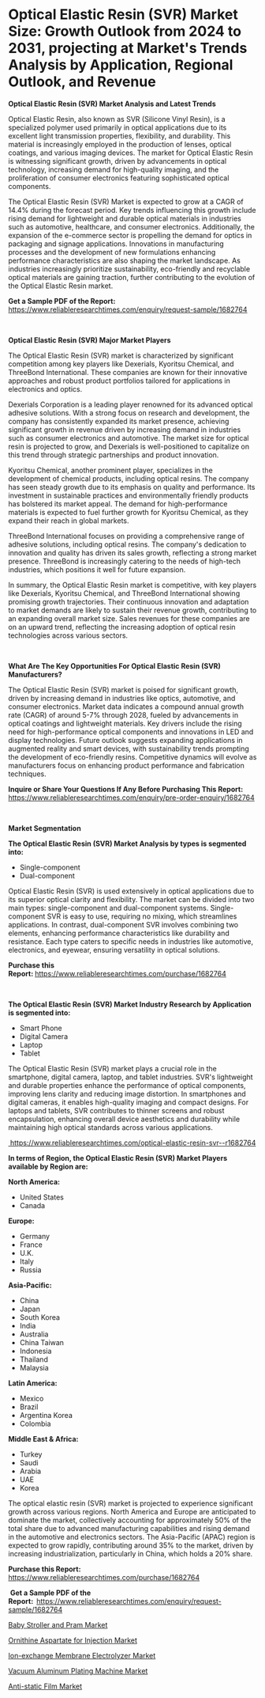 <p><h1>Optical Elastic Resin (SVR) Market Size: Growth Outlook from 2024 to 2031, projecting at Market's Trends Analysis by Application, Regional Outlook, and Revenue</h1></p><p><strong>Optical Elastic Resin (SVR) Market Analysis and Latest Trends</strong></p>
<p><p>Optical Elastic Resin, also known as SVR (Silicone Vinyl Resin), is a specialized polymer used primarily in optical applications due to its excellent light transmission properties, flexibility, and durability. This material is increasingly employed in the production of lenses, optical coatings, and various imaging devices. The market for Optical Elastic Resin is witnessing significant growth, driven by advancements in optical technology, increasing demand for high-quality imaging, and the proliferation of consumer electronics featuring sophisticated optical components.</p><p>The Optical Elastic Resin (SVR) Market is expected to grow at a CAGR of 14.4% during the forecast period. Key trends influencing this growth include rising demand for lightweight and durable optical materials in industries such as automotive, healthcare, and consumer electronics. Additionally, the expansion of the e-commerce sector is propelling the demand for optics in packaging and signage applications. Innovations in manufacturing processes and the development of new formulations enhancing performance characteristics are also shaping the market landscape. As industries increasingly prioritize sustainability, eco-friendly and recyclable optical materials are gaining traction, further contributing to the evolution of the Optical Elastic Resin market.</p></p>
<p><strong>Get a Sample PDF of the Report:&nbsp;</strong> <a href="https://www.reliableresearchtimes.com/enquiry/request-sample/1682764?utm_campaign=1598&utm_medium=2&utm_source=Github&utm_content=ia&utm_term=15102024&utm_id=optical-elastic-resin-svr">https://www.reliableresearchtimes.com/enquiry/request-sample/1682764</a></p>
<p>&nbsp;</p>
<p><strong>Optical Elastic Resin (SVR) Major Market Players</strong></p>
<p><p>The Optical Elastic Resin (SVR) market is characterized by significant competition among key players like Dexerials, Kyoritsu Chemical, and ThreeBond International. These companies are known for their innovative approaches and robust product portfolios tailored for applications in electronics and optics.</p><p>Dexerials Corporation is a leading player renowned for its advanced optical adhesive solutions. With a strong focus on research and development, the company has consistently expanded its market presence, achieving significant growth in revenue driven by increasing demand in industries such as consumer electronics and automotive. The market size for optical resin is projected to grow, and Dexerials is well-positioned to capitalize on this trend through strategic partnerships and product innovation.</p><p>Kyoritsu Chemical, another prominent player, specializes in the development of chemical products, including optical resins. The company has seen steady growth due to its emphasis on quality and performance. Its investment in sustainable practices and environmentally friendly products has bolstered its market appeal. The demand for high-performance materials is expected to fuel further growth for Kyoritsu Chemical, as they expand their reach in global markets.</p><p>ThreeBond International focuses on providing a comprehensive range of adhesive solutions, including optical resins. The company's dedication to innovation and quality has driven its sales growth, reflecting a strong market presence. ThreeBond is increasingly catering to the needs of high-tech industries, which positions it well for future expansion.</p><p>In summary, the Optical Elastic Resin market is competitive, with key players like Dexerials, Kyoritsu Chemical, and ThreeBond International showing promising growth trajectories. Their continuous innovation and adaptation to market demands are likely to sustain their revenue growth, contributing to an expanding overall market size. Sales revenues for these companies are on an upward trend, reflecting the increasing adoption of optical resin technologies across various sectors.</p></p>
<p>&nbsp;</p>
<p><strong>What Are The Key Opportunities For Optical Elastic Resin (SVR) Manufacturers?</strong></p>
<p><p>The Optical Elastic Resin (SVR) market is poised for significant growth, driven by increasing demand in industries like optics, automotive, and consumer electronics. Market data indicates a compound annual growth rate (CAGR) of around 5-7% through 2028, fueled by advancements in optical coatings and lightweight materials. Key drivers include the rising need for high-performance optical components and innovations in LED and display technologies. Future outlook suggests expanding applications in augmented reality and smart devices, with sustainability trends prompting the development of eco-friendly resins. Competitive dynamics will evolve as manufacturers focus on enhancing product performance and fabrication techniques.</p></p>
<p><strong>Inquire or Share Your Questions If Any Before Purchasing This Report:</strong> <a href="https://www.reliableresearchtimes.com/enquiry/pre-order-enquiry/1682764?utm_campaign=1598&utm_medium=2&utm_source=Github&utm_content=ia&utm_term=15102024&utm_id=optical-elastic-resin-svr">https://www.reliableresearchtimes.com/enquiry/pre-order-enquiry/1682764</a></p>
<p>&nbsp;</p>
<p><strong>Market Segmentation</strong></p>
<p><strong>The Optical Elastic Resin (SVR) Market Analysis by types is segmented into:</strong></p>
<p><ul><li>Single-component</li><li>Dual-component</li></ul></p>
<p><p>Optical Elastic Resin (SVR) is used extensively in optical applications due to its superior optical clarity and flexibility. The market can be divided into two main types: single-component and dual-component systems. Single-component SVR is easy to use, requiring no mixing, which streamlines applications. In contrast, dual-component SVR involves combining two elements, enhancing performance characteristics like durability and resistance. Each type caters to specific needs in industries like automotive, electronics, and eyewear, ensuring versatility in optical solutions.</p></p>
<p><strong>Purchase this Report:&nbsp;</strong><a href="https://www.reliableresearchtimes.com/purchase/1682764?utm_campaign=1598&utm_medium=2&utm_source=Github&utm_content=ia&utm_term=15102024&utm_id=optical-elastic-resin-svr">https://www.reliableresearchtimes.com/purchase/1682764</a></p>
<p>&nbsp;</p>
<p><strong>The Optical Elastic Resin (SVR) Market Industry Research by Application is segmented into:</strong></p>
<p><ul><li>Smart Phone</li><li>Digital Camera</li><li>Laptop</li><li>Tablet</li></ul></p>
<p><p>The Optical Elastic Resin (SVR) market plays a crucial role in the smartphone, digital camera, laptop, and tablet industries. SVR's lightweight and durable properties enhance the performance of optical components, improving lens clarity and reducing image distortion. In smartphones and digital cameras, it enables high-quality imaging and compact designs. For laptops and tablets, SVR contributes to thinner screens and robust encapsulation, enhancing overall device aesthetics and durability while maintaining high optical standards across various applications.</p></p>
<p><a href="https://www.reliableresearchtimes.com/optical-elastic-resin-svr--r1682764?utm_campaign=1598&utm_medium=2&utm_source=Github&utm_content=ia&utm_term=15102024&utm_id=optical-elastic-resin-svr">&nbsp;https://www.reliableresearchtimes.com/optical-elastic-resin-svr--r1682764</a></p>
<p><strong>In terms of Region, the Optical Elastic Resin (SVR) Market Players available by Region are:</strong></p>
<p>
    <p> <strong> North America: </strong>
        <ul>
            <li>United States</li>
            <li>Canada</li>
        </ul>
        </p> 
    <p> <strong> Europe: </strong>
        <ul>
            <li>Germany</li>
            <li>France</li>
            <li>U.K.</li>
            <li>Italy</li>
            <li>Russia</li>
        </ul>
        </p> 
    <p> <strong> Asia-Pacific: </strong>
        <ul>
            <li>China</li>
            <li>Japan</li>
            <li>South Korea</li>
            <li>India</li>
            <li>Australia</li>
            <li>China Taiwan</li>
            <li>Indonesia</li>
            <li>Thailand</li>
            <li>Malaysia</li>
        </ul>
        </p> 
    <p> <strong> Latin America: </strong>
        <ul>
            <li>Mexico</li>
            <li>Brazil</li>
            <li>Argentina Korea</li>
            <li>Colombia</li>
        </ul>
        </p> 
    <p> <strong> Middle East & Africa: </strong>
        <ul>
            <li>Turkey</li>
            <li>Saudi</li>
            <li>Arabia</li>
            <li>UAE</li>
            <li>Korea</li>
        </ul>
    </p>
    </p>
<p><p>The optical elastic resin (SVR) market is projected to experience significant growth across various regions. North America and Europe are anticipated to dominate the market, collectively accounting for approximately 50% of the total share due to advanced manufacturing capabilities and rising demand in the automotive and electronics sectors. The Asia-Pacific (APAC) region is expected to grow rapidly, contributing around 35% to the market, driven by increasing industrialization, particularly in China, which holds a 20% share.</p></p>
<p><strong>Purchase this Report: </strong><a href="https://www.reliableresearchtimes.com/purchase/1682764?utm_campaign=1598&utm_medium=2&utm_source=Github&utm_content=ia&utm_term=15102024&utm_id=optical-elastic-resin-svr">https://www.reliableresearchtimes.com/purchase/1682764</a></p>
<p>&nbsp;<strong>Get a Sample PDF of the Report:&nbsp;&nbsp;</strong><a href="https://www.reliableresearchtimes.com/enquiry/request-sample/1682764?utm_campaign=1598&utm_medium=2&utm_source=Github&utm_content=ia&utm_term=15102024&utm_id=optical-elastic-resin-svr">https://www.reliableresearchtimes.com/enquiry/request-sample/1682764</a></p>
<p><strong></strong></p>
<p><p><a href="https://www.linkedin.com/pulse/key-drivers-baby-stroller-pram-market-trends-future-outlook-5lkne?utm_campaign=1598&utm_medium=2&utm_source=Github&utm_content=ia&utm_term=15102024&utm_id=optical-elastic-resin-svr">Baby Stroller and Pram Market</a></p><p><a href="https://github.com/Chiragrp22/Market-Research-Report-List-6/blob/main/ornithine-aspartate-for-injection-market.md?utm_campaign=1598&utm_medium=2&utm_source=Github&utm_content=ia&utm_term=15102024&utm_id=optical-elastic-resin-svr">Ornithine Aspartate for Injection Market</a></p><p><a href="https://www.linkedin.com/pulse/ion-exchange-membrane-electrolyzer-mosaic-piecing-together-global-ne9ge?utm_campaign=1598&utm_medium=2&utm_source=Github&utm_content=ia&utm_term=15102024&utm_id=optical-elastic-resin-svr">Ion-exchange Membrane Electrolyzer Market</a></p><p><a href="https://www.linkedin.com/pulse/strategic-insights-global-vacuum-aluminum-plating-machine-market-xsbke?utm_campaign=1598&utm_medium=2&utm_source=Github&utm_content=ia&utm_term=15102024&utm_id=optical-elastic-resin-svr">Vacuum Aluminum Plating Machine Market</a></p><p><a href="https://www.linkedin.com/pulse/anti-static-film-market-size-type-pe-filmpet-filmpvc-filmothers-kp77e?utm_campaign=1598&utm_medium=2&utm_source=Github&utm_content=ia&utm_term=15102024&utm_id=optical-elastic-resin-svr">Anti-static Film Market</a></p></p>